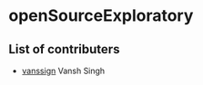 # openSourceExploratory
## List of contributers
- [vanssign](https://github.com/vanssign) Vansh Singh 